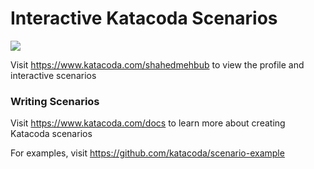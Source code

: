 # Interactive Katacoda Scenarios

[![](http://shields.katacoda.com/katacoda/shahedmehbub/count.svg)](https://www.katacoda.com/shahedmehbub "Get your profile on Katacoda.com")

Visit https://www.katacoda.com/shahedmehbub to view the profile and interactive scenarios

### Writing Scenarios
Visit https://www.katacoda.com/docs to learn more about creating Katacoda scenarios

For examples, visit https://github.com/katacoda/scenario-example
